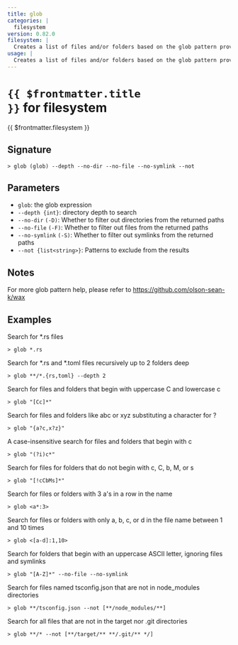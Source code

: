 ```yaml
---
title: glob
categories: |
  filesystem
version: 0.82.0
filesystem: |
  Creates a list of files and/or folders based on the glob pattern provided.
usage: |
  Creates a list of files and/or folders based on the glob pattern provided.
---
```


# <code>{{ $frontmatter.title }}</code> for filesystem

<div class='command-title'>{{ $frontmatter.filesystem }}</div>

## Signature

```> glob (glob) --depth --no-dir --no-file --no-symlink --not```

## Parameters

 -  `glob`: the glob expression
 -  `--depth {int}`: directory depth to search
 -  `--no-dir` `(-D)`: Whether to filter out directories from the returned paths
 -  `--no-file` `(-F)`: Whether to filter out files from the returned paths
 -  `--no-symlink` `(-S)`: Whether to filter out symlinks from the returned paths
 -  `--not {list<string>}`: Patterns to exclude from the results

## Notes
For more glob pattern help, please refer to https://github.com/olson-sean-k/wax
## Examples

Search for *.rs files
```shell
> glob *.rs

```

Search for *.rs and *.toml files recursively up to 2 folders deep
```shell
> glob **/*.{rs,toml} --depth 2

```

Search for files and folders that begin with uppercase C and lowercase c
```shell
> glob "[Cc]*"

```

Search for files and folders like abc or xyz substituting a character for ?
```shell
> glob "{a?c,x?z}"

```

A case-insensitive search for files and folders that begin with c
```shell
> glob "(?i)c*"

```

Search for files for folders that do not begin with c, C, b, M, or s
```shell
> glob "[!cCbMs]*"

```

Search for files or folders with 3 a's in a row in the name
```shell
> glob <a*:3>

```

Search for files or folders with only a, b, c, or d in the file name between 1 and 10 times
```shell
> glob <[a-d]:1,10>

```

Search for folders that begin with an uppercase ASCII letter, ignoring files and symlinks
```shell
> glob "[A-Z]*" --no-file --no-symlink

```

Search for files named tsconfig.json that are not in node_modules directories
```shell
> glob **/tsconfig.json --not [**/node_modules/**]

```

Search for all files that are not in the target nor .git directories
```shell
> glob **/* --not [**/target/** **/.git/** */]

```
